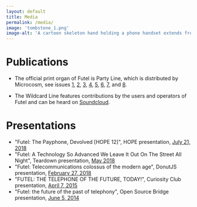 ```yaml
---
layout: default
title: Media
permalink: /media/
image: 'tombstone_1.png'
image-alt: 'A cartoon skeleton hand holding a phone handset extends from a grave'
---
```


# Publications

- The official print organ of Futel is Party Line, which is distributed by Microcosm, see issues [1](https://microcosmpublishing.com/catalog/zines/8068), [2](https://microcosmpublishing.com/catalog/zines/8067), [3](https://microcosmpublishing.com/catalog/zines/9975), [4](https://microcosmpublishing.com/catalog/zines/10920), [5](https://microcosmpublishing.com/catalog/zines/13070), [6](https://microcosmpublishing.com/catalog/zines/28431), [7](https://microcosmpublishing.com/catalog/zines/2861), and [8](https://microcosmpublishing.com/catalog/zines/4561).

- The Wildcard Line features contributions by the users and operators of Futel and can be heard on [Soundcloud](https://soundcloud.com/user-450753077).

# Presentations

- "Futel: The Payphone, Devolved [HOPE 12]", HOPE presentation, [July 21, 2018](https://www.youtube.com/watch?v=ItZ9-z5-LoY)
- "Futel: A Technology So Advanced We Leave It Out On The Street All Night", Teardown presentation, [May 2018](https://www.youtube.com/watch?v=_P0-TcU7NlY)
- "Futel: Telecommunications colossus of the modern age", DonutJS presentation, [February 27, 2018](https://www.youtube.com/watch?v=wRh18Sqahhg)
- "FUTEL: THE TELEPHONE OF THE FUTURE, TODAY!", Curiosity Club presentation, [April 7, 2015](https://www.youtube.com/watch?v=Jw5OtRhOwO0)
- "Futel: the future of the past of telephony", Open Source Bridge presentation, [June 5, 2014](https://www.youtube.com/watch?v=2Da7MDvRjYo)
